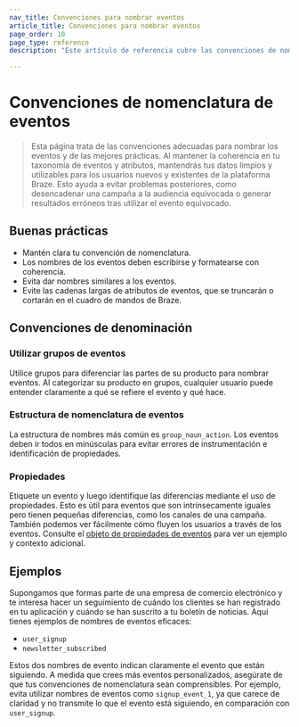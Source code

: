 ```yaml
---
nav_title: Convenciones para nombrar eventos
article_title: Convenciones para nombrar eventos
page_order: 10
page_type: reference
description: "Este artículo de referencia cubre las convenciones de nomenclatura de eventos adecuadas y las mejores prácticas."

---
```


# Convenciones de nomenclatura de eventos

> Esta página trata de las convenciones adecuadas para nombrar los eventos y de las mejores prácticas. Al mantener la coherencia en tu taxonomía de eventos y atributos, mantendrás tus datos limpios y utilizables para los usuarios nuevos y existentes de la plataforma Braze. Esto ayuda a evitar problemas posteriores, como desencadenar una campaña a la audiencia equivocada o generar resultados erróneos tras utilizar el evento equivocado.

## Buenas prácticas

- Mantén clara tu convención de nomenclatura.
- Los nombres de los eventos deben escribirse y formatearse con coherencia.
- Evita dar nombres similares a los eventos.
- Evite las cadenas largas de atributos de eventos, que se truncarán o cortarán en el cuadro de mandos de Braze.

## Convenciones de denominación

### Utilizar grupos de eventos

Utilice grupos para diferenciar las partes de su producto para nombrar eventos. Al categorizar su producto en grupos, cualquier usuario puede entender claramente a qué se refiere el evento y qué hace.

### Estructura de nomenclatura de eventos

La estructura de nombres más común es `group_noun_action`. Los eventos deben ir todos en minúsculas para evitar errores de instrumentación e identificación de propiedades.

### Propiedades

Etiquete un evento y luego identifique las diferencias mediante el uso de propiedades. Esto es útil para eventos que son intrínsecamente iguales pero tienen pequeñas diferencias, como los canales de una campaña. También podemos ver fácilmente cómo fluyen los usuarios a través de los eventos. Consulte el [objeto de propiedades de eventos]({{site.baseurl}}/api/objects_filters/event_object/#event-properties-object) para ver un ejemplo y contexto adicional.

## Ejemplos

Supongamos que formas parte de una empresa de comercio electrónico y te interesa hacer un seguimiento de cuándo los clientes se han registrado en tu aplicación y cuándo se han suscrito a tu boletín de noticias. Aquí tienes ejemplos de nombres de eventos eficaces:

- `user_signup`
- `newsletter_subscribed`

Estos dos nombres de evento indican claramente el evento que están siguiendo. A medida que crees más eventos personalizados, asegúrate de que tus convenciones de nomenclatura sean comprensibles. Por ejemplo, evita utilizar nombres de eventos como `signup_event_1`, ya que carece de claridad y no transmite lo que el evento está siguiendo, en comparación con `user_signup`.
